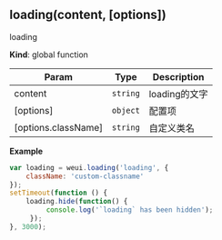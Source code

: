 <a name="loading"></a>

## loading(content, [options])
loading

**Kind**: global function  

| Param | Type | Description |
| --- | --- | --- |
| content | <code>string</code> | loading的文字 |
| [options] | <code>object</code> | 配置项 |
| [options.className] | <code>string</code> | 自定义类名 |

**Example**  
```js
var loading = weui.loading('loading', {
    className: 'custom-classname'
});
setTimeout(function () {
    loading.hide(function() {
         console.log('`loading` has been hidden');
     });
}, 3000);
```
